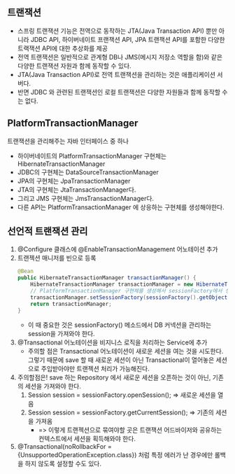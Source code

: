 트랜잭션
-
* 스프링 트랜잭션 기능은 전역으로 동작하는 JTA(Java Transaction API) 뿐만 아니라 JDBC API, 하이버네이트 프랜잭션 API, JPA 트랜잭션 API를 포함한 다양한 트랙잭션 API에 대한 추상화를 제공  
* 전역 트랜잭션은 일반적으로 관계형 DB나 JMS(메시지 저장소 역할을 함)와 같은 다양한 트랜잭션 자원과 함께 동작할 수 있다.
* JTA(Java Transaction API)로 전역 트랜잭션을 관리하는 것은 애플리케이션 서버다.  
* 반면 JDBC 와 관련된 트랜잭션인 로컬 트랜잭션은 다양한 자원들과 함께 동작할 수는 없다.

PlatformTransactionManager
-
트랜잭션을 관리해주는 자바 인터페이스 중 하나

* 하이버네이트의 PlatformTransactionManager 구현체는 HibernateTransactionManager
* JDBC의 구현체는 DataSourceTransactionManager
* JPA의 구현체는 JpaTransactionManager
* JTA의 구현체는 JtaTransactionManager다. 
* 그리고 JMS 구현체는 JmsTransactionManager다.
* 다른 API는 PlatformTransactionManager 에 상응하는 구현체를 생성해야한다.

선언적 트랜잭션 관리
-
1. @Configure 클래스에 @EnableTransactionManagement 어노테이션 추가
2. 트랜젝션 매니저를 빈으로 등록
    ```java
    @Bean
    public HibernateTransactionManager transactionManager() {
        HibernateTransactionManager transactionManager = new HibernateTransactionManager();
        // PlatformTransactionManager 구현체를 생성해서 sessionFactory에서 생성하는 session을 set 해줬다.
        transactionManager.setSessionFactory(sessionFactory().getObject());
        return transactionManager;
    }
    ```
    * 이 때 중요한 것은 sessionFactory() 메소드에서 DB 커넥션을 관리하는 session을 가져와야 한다.
3. @Transactional 어노테이션을 비지니스 로직을 처리하는 Service에 추가
   * 주의할 점은 Transactional 어노테이션이 새로운 세션을 여는 것을 시도한다. 그렇기 때문에 save 할 때 새로운 세션이 아닌 Transactional이 열어놓은 세션으로 주입받아야만 트랜젝션 처리가 가능해진다.
4. 주의할점은! save 하는 Repository 에서 새로운 세션을 오픈하는 것이 아닌, 기존의 세션을 가져와야 한다.
   1. Session session = sessionFactory.openSession(); => 새로운 세션을 열음
   2. Session session = sessionFactory.getCurrentSession(); => 기존의 세션을 가져옴
        * => 이렇게 트랜젝션으로 묶여야할 곳은 트랜잭션 어드바이저와 공유하는 컨텍스트에서 세션을 획득해와야 한다.
5. @Transactional(noRollbackFor = {UnsupportedOperationException.class}) 처럼 특정 에러가 난 경우에만 롤백을 하지 않도록 설정할 수도 있다.